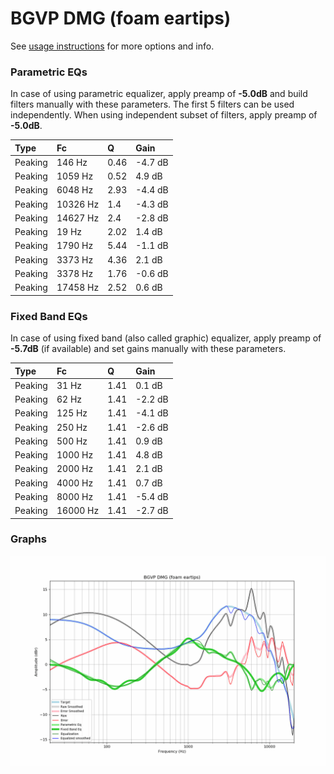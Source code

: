 # BGVP DMG (foam eartips)
See [usage instructions](https://github.com/jaakkopasanen/AutoEq#usage) for more options and info.

### Parametric EQs
In case of using parametric equalizer, apply preamp of **-5.0dB** and build filters manually
with these parameters. The first 5 filters can be used independently.
When using independent subset of filters, apply preamp of **-5.0dB**.

| Type    | Fc       |    Q | Gain    |
|:--------|:---------|:-----|:--------|
| Peaking | 146 Hz   | 0.46 | -4.7 dB |
| Peaking | 1059 Hz  | 0.52 | 4.9 dB  |
| Peaking | 6048 Hz  | 2.93 | -4.4 dB |
| Peaking | 10326 Hz | 1.4  | -4.3 dB |
| Peaking | 14627 Hz | 2.4  | -2.8 dB |
| Peaking | 19 Hz    | 2.02 | 1.4 dB  |
| Peaking | 1790 Hz  | 5.44 | -1.1 dB |
| Peaking | 3373 Hz  | 4.36 | 2.1 dB  |
| Peaking | 3378 Hz  | 1.76 | -0.6 dB |
| Peaking | 17458 Hz | 2.52 | 0.6 dB  |

### Fixed Band EQs
In case of using fixed band (also called graphic) equalizer, apply preamp of **-5.7dB**
(if available) and set gains manually with these parameters.

| Type    | Fc       |    Q | Gain    |
|:--------|:---------|:-----|:--------|
| Peaking | 31 Hz    | 1.41 | 0.1 dB  |
| Peaking | 62 Hz    | 1.41 | -2.2 dB |
| Peaking | 125 Hz   | 1.41 | -4.1 dB |
| Peaking | 250 Hz   | 1.41 | -2.6 dB |
| Peaking | 500 Hz   | 1.41 | 0.9 dB  |
| Peaking | 1000 Hz  | 1.41 | 4.8 dB  |
| Peaking | 2000 Hz  | 1.41 | 2.1 dB  |
| Peaking | 4000 Hz  | 1.41 | 0.7 dB  |
| Peaking | 8000 Hz  | 1.41 | -5.4 dB |
| Peaking | 16000 Hz | 1.41 | -2.7 dB |

### Graphs
![](./BGVP%20DMG%20(foam%20eartips).png)
